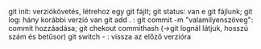 git init: verziókövetés, létrehoz egy git fájlt;
git status: van e git fájlunk;
git log: hány korábbi verzió van
git add . :
git commit -m "valamilyenszöveg": commit hozzáadása;
git chekout commithash (->git lognál látjuk, hosszú szám és betűsor)
git switch - : vissza az előző verzióra